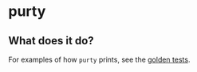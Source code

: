# purty

## What does it do?

For examples of how `purty` prints, see the [golden tests][].

[golden tests]: ./test/golden
